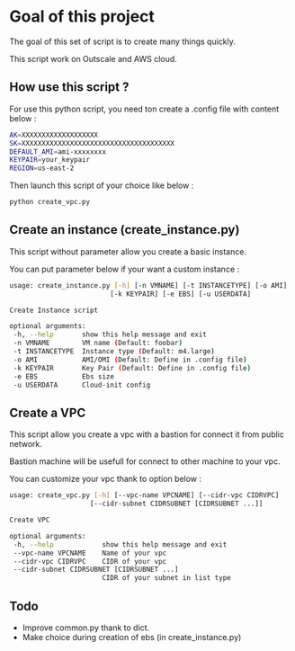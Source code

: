 # Goal of this project

The goal of this set of script is to create many things quickly.

This script work on Outscale and AWS cloud.

## How use this script ?

For use this python script, you need ton create a .config file with content below :

 ```bash
 AK=XXXXXXXXXXXXXXXXXXX
 SK=XXXXXXXXXXXXXXXXXXXXXXXXXXXXXXXXXXXXXX
 DEFAULT_AMI=ami-xxxxxxxx
 KEYPAIR=your_keypair
 REGION=us-east-2 
 ```
Then launch this script of your choice like below :

 ```python
 python create_vpc.py
 ```
## Create an instance (create_instance.py)

This script without parameter allow you create a basic instance.

You can put parameter below if your want a custom instance :

 ```bash
usage: create_instance.py [-h] [-n VMNAME] [-t INSTANCETYPE] [-o AMI]
                          [-k KEYPAIR] [-e EBS] [-u USERDATA]

Create Instance script

optional arguments:
  -h, --help       show this help message and exit
  -n VMNAME        VM name (Default: foobar)
  -t INSTANCETYPE  Instance type (Default: m4.large)
  -o AMI           AMI/OMI (Default: Define in .config file)
  -k KEYPAIR       Key Pair (Default: Define in .config file)
  -e EBS           Ebs size
  -u USERDATA      Cloud-init config
 ```

## Create a VPC

This script allow you create a vpc with a bastion for connect it from public network.

Bastion machine will be usefull for connect to other machine to your vpc.

You can customize your vpc thank to option below :

 ```bash
usage: create_vpc.py [-h] [--vpc-name VPCNAME] [--cidr-vpc CIDRVPC]
                     [--cidr-subnet CIDRSUBNET [CIDRSUBNET ...]]

Create VPC

optional arguments:
  -h, --help            show this help message and exit
  --vpc-name VPCNAME    Name of your vpc
  --cidr-vpc CIDRVPC    CIDR of your vpc
  --cidr-subnet CIDRSUBNET [CIDRSUBNET ...]
                        CIDR of your subnet in list type
 ```

## Todo 

 * Improve common.py thank to dict.
 * Make choice during creation of ebs (in create_instance.py)
